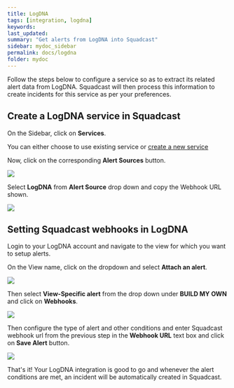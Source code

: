 ```yaml
---
title: LogDNA
tags: [integration, logdna]
keywords: 
last_updated: 
summary: "Get alerts from LogDNA into Squadcast"
sidebar: mydoc_sidebar
permalink: docs/logdna
folder: mydoc
---
```


Follow the steps below to configure a service so as to extract its related alert data from LogDNA. Squadcast will then process this information to create incidents for this service as per your preferences.

## Create a LogDNA service in Squadcast

On the Sidebar, click on **Services**.

You can either choose to use existing service or [create a new service](adding-a-service-1)

Now, click on the corresponding **Alert Sources** button.

![](images/integration_1.png)

Select **LogDNA** from  **Alert Source** drop down and copy the Webhook URL shown.

![](images/logdna_1.png)

## Setting Squadcast webhooks in LogDNA

Login to your LogDNA account and navigate to the view for which you want to setup alerts.

On the View name, click on the dropdown and select **Attach an alert**.

![](images/logdna_2.png)

Then select **View-Specific alert** from the drop down under **BUILD MY OWN** and click on **Webhooks**.

![](images/logdna_3.png)

Then configure the type of alert and other conditions and enter Squadcast webhook url from the previous step in the **Webhook URL** text box and click on **Save Alert** button.

![](images/logdna_4.png)

That's it! Your LogDNA integration is good to go and whenever the alert conditions are met, an incident will be automatically created in Squadcast.